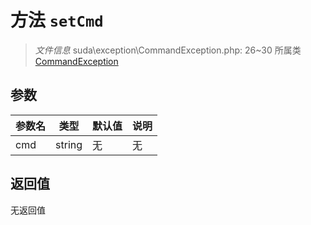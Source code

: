 # 方法 `setCmd`

> *文件信息* suda\exception\CommandException.php: 26~30
> 所属类 [CommandException](../CommandException.md)




## 参数


| 参数名 | 类型 | 默认值 | 说明 |
|--------|-----|-------|-------|
| cmd |  string | 无 | 无 |



## 返回值

无返回值
